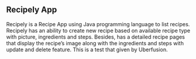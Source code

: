 ## Recipely App

Recipely is a Recipe App using Java programming language to list recipes. Recipely has an ability to create new recipe based on available recipe type with picture, ingredients and steps. Besides, has a detailed recipe pages that display the recipe’s image along with the ingredients and steps with update and delete feature. This is a test that given by Uberfusion.
